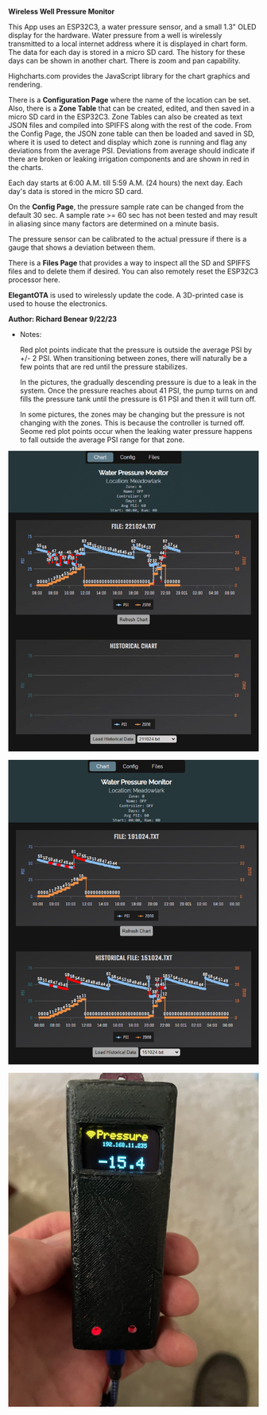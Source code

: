 **Wireless Well Pressure Monitor**

This App uses an ESP32C3, a water pressure sensor, and a small 1.3" OLED display for the hardware. Water pressure from a well is wirelessly transmitted to a local internet address where it is displayed in chart form. The data for each day is stored in a micro SD card. The history for these days can be shown in another chart. There is zoom and pan capability.

Highcharts.com provides the JavaScript library for the chart graphics and rendering.

There is a **Configuration Page** where the name of the location can be set. Also, there is a **Zone Table** that can be created, edited, and then saved in a micro SD card in the ESP32C3. Zone Tables can also be created as text JSON files and compiled into SPIFFS along with the rest of the code. From the Config Page, the JSON zone table can then be loaded and saved in SD, where it is used to detect and display which zone is running and flag any deviations from the average PSI. Deviations from average should indicate if there are broken or leaking irrigation components and are shown in red in the charts.

Each day starts at 6:00 A.M. till 5:59 A.M. (24 hours) the next day. Each day's data is stored in the micro SD card.

On the **Config Page**, the pressure sample rate can be changed from the default 30 sec. A sample rate >= 60 sec has not been tested and may result in aliasing since many factors are determined on a minute basis. 

The pressure sensor can be calibrated to the actual pressure if there is a gauge that shows a deviation between them.

There is a **Files Page** that provides a way to inspect all the SD and SPIFFS files and to delete them if desired. You can also remotely reset the ESP32C3 processor here.

**ElegantOTA** is used to wirelessly update the code. A 3D-printed case is used to house the electronics.

**Author: Richard Benear 9/22/23**

* Notes:

  Red plot points indicate that the pressure is outside the average PSI by +/- 2 PSI. When transitioning between zones, there will naturally be a few points that are red until the pressure stabilizes.

  In the pictures, the gradually descending pressure is due to a leak in the system. Once the pressure reaches about 41 PSI, the pump turns on and fills the pressure tank until the pressure is 61 PSI and then it will turn off.

  In some pictures, the zones may be changing but the pressure is not changing with the zones. This is because the controller is turned off. Seome red plot points occur when the leaking water pressure happens to fall outside the average PSI range for that zone.
  

![Title](./images/WaterPressureChart-1.png)

![Title](./images/192.168.11.235_index.html.png)

![Title](./images/case_top.jpg)
